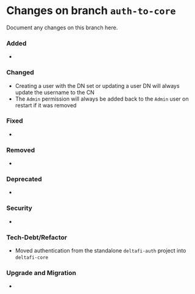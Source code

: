 # Changes on branch `auth-to-core`
Document any changes on this branch here.
### Added
- 

### Changed
- Creating a user with the DN set or updating a user DN will always update the username to the CN
- The `Admin` permission will always be added back to the `Admin` user on restart if it was removed

### Fixed
- 

### Removed
- 

### Deprecated
- 

### Security
- 

### Tech-Debt/Refactor
- Moved authentication from the standalone `deltafi-auth` project into `deltafi-core`

### Upgrade and Migration
- 
